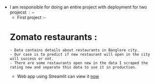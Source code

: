 - I am responsible for doing an entire project with deployment for two projecst $:-$
    - First project :- 
  # Zomato restaurants :
      - Data contains details about restaurants in Banglore city.
      - Our case is to predict if new restaurant will open in the city will success or not.
      - There are some restaurants open new in the data I scraped the rating now and separate this data to use it in production.
    - Web app using Streamlit can view it <a href='https://ibrahim182-restaurant-deployment-app-dpgs2p.streamlit.app/'>now</a>
